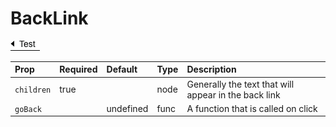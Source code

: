 BackLink
========

![Component Image](./docs/BackLink.png)


Prop | Required | Default | Type | Description
:--- | :------- | :------ | :--- | :----------
 `children` | true |  | node | Generally the text that will appear in the back link
 `goBack` |  | undefined | func | A function that is called on click


